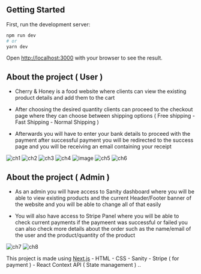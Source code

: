 ## Getting Started

First, run the development server:

```bash
npm run dev
# or
yarn dev
```

Open [http://localhost:3000](http://localhost:3000) with your browser to see the result.

## About the project ( User )

- Cherry & Honey is a food website where clients can view the existing product details and add them to the cart

- After choosing the desired quantity clients can proceed to the checkout page where they can choose between shipping options ( Free shipping - Fast Shipping - Normal Shipping ) 

- Afterwards you will have to enter your bank details to proceed with the payment after successful payment you will be redirected to the success page and you will be receiving an email containing your receipt

![ch1](https://user-images.githubusercontent.com/80659125/183554374-b40114eb-8746-4289-9135-2a5799f873d3.png)
![ch2](https://user-images.githubusercontent.com/80659125/183553666-e07b6767-5a67-437d-bf38-aba01f53c70c.png)
![ch3](https://user-images.githubusercontent.com/80659125/183553691-82e86659-9dd2-46ed-a169-de69952d84c3.png)
![ch4](https://user-images.githubusercontent.com/80659125/183553696-f4e71897-34df-4211-a39e-6c49cab687d2.png)
![image](https://user-images.githubusercontent.com/80659125/183556253-e4e81c39-074d-4618-b505-298df7d43397.png)
![ch5](https://user-images.githubusercontent.com/80659125/183553709-91809562-aec3-4868-8cef-11dbd33e6d5a.png)
![ch6](https://user-images.githubusercontent.com/80659125/183553711-61bc550d-62d1-4be3-b31b-2fd985f0a75c.png)

## About the project ( Admin )

- As an admin you will have access to Sanity dashboard where you will be able to view existing products and the current Header/Footer banner of the website and you will be able to change all of that easily

- You will also have access to Stripe Panel where you will be able to check current payments if the paymeent was successful or failed you can also check more details about the order such as the name/email of the user and the product/quantity of the product

![ch7](https://user-images.githubusercontent.com/80659125/183553720-acdff0ef-c558-47f4-958d-8fb15f5074cb.png)
![ch8](https://user-images.githubusercontent.com/80659125/183553734-7fcc2583-593c-4ce7-b4d1-40d14982cd62.png)


This project is made using [Next.js](https://nextjs.org/) - HTML - CSS - Sanity - Stripe ( for payment ) - React Context API ( State management ) ..
